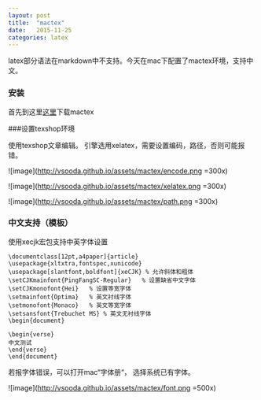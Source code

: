 ```yaml
---
layout: post
title:  "mactex"
date:   2015-11-25 
categories: latex
---
```


latex部分语法在markdown中不支持。今天在mac下配置了mactex环境，支持中文。

### 安装

首先到这里[这里](https://tug.org/mactex/)下载mactex

###设置texshop环境

使用texshop文章编辑。 引擎选用xelatex，需要设置编码，路径，否则可能报错。

![image](http://vsooda.github.io/assets/mactex/encode.png =300x)

![image](http://vsooda.github.io/assets/mactex/xelatex.png =300x)

![image](http://vsooda.github.io/assets/mactex/path.png =300x)


### 中文支持（模板）
使用xecjk宏包支持中英字体设置

```
\documentclass[12pt,a4paper]{article}
\usepackage{xltxtra,fontspec,xunicode}
\usepackage[slantfont,boldfont]{xeCJK} % 允许斜体和粗体
\setCJKmainfont{PingFangSC-Regular}   % 设置缺省中文字体
\setCJKmonofont{Hei}   % 设置等宽字体
\setmainfont{Optima}   % 英文衬线字体
\setmonofont{Monaco}   % 英文等宽字体
\setsansfont{Trebuchet MS} % 英文无衬线字体
\begin{document}

\begin{verse}
中文测试
\end{verse}
\end{document}
```
若报字体错误，可以打开mac“字体册“， 选择系统已有字体。

![image](http://vsooda.github.io/assets/mactex/font.png =500x)
